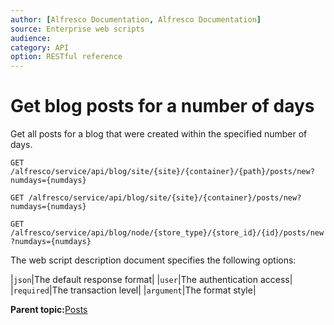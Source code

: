 ```yaml
---
author: [Alfresco Documentation, Alfresco Documentation]
source: Enterprise web scripts
audience: 
category: API
option: RESTful reference
---
```


# Get blog posts for a number of days

Get all posts for a blog that were created within the specified number of days.

`GET /alfresco/service/api/blog/site/{site}/{container}/{path}/posts/new?numdays={numdays}`

`GET /alfresco/service/api/blog/site/{site}/{container}/posts/new?numdays={numdays}`

`GET /alfresco/service/api/blog/node/{store_type}/{store_id}/{id}/posts/new?numdays={numdays}`

The web script description document specifies the following options:

|`json`|The default response format|
|`user`|The authentication access|
|`required`|The transaction level|
|`argument`|The format style|

**Parent topic:**[Posts](../references/RESTful-Posts.md)

